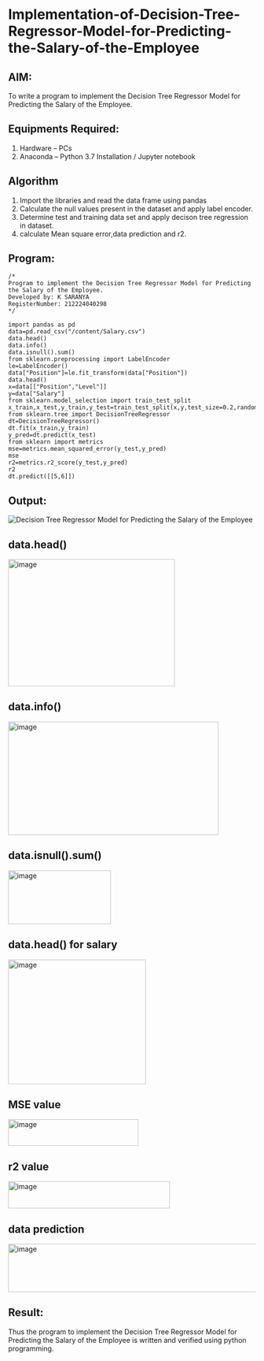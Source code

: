 # Implementation-of-Decision-Tree-Regressor-Model-for-Predicting-the-Salary-of-the-Employee

## AIM:
To write a program to implement the Decision Tree Regressor Model for Predicting the Salary of the Employee.

## Equipments Required:
1. Hardware – PCs
2. Anaconda – Python 3.7 Installation / Jupyter notebook

## Algorithm
1. Import the libraries and read the data frame using pandas
2. Calculate the null values present in the dataset and apply label encoder.
3. Determine test and training data set and apply decison tree regression in dataset.
4. calculate Mean square error,data prediction and r2.
 

## Program:
```
/*
Program to implement the Decision Tree Regressor Model for Predicting the Salary of the Employee.
Developed by: K SARANYA
RegisterNumber: 212224040298 
*/
```
```
import pandas as pd
data=pd.read_csv("/content/Salary.csv")
data.head()
data.info()
data.isnull().sum()
from sklearn.preprocessing import LabelEncoder
le=LabelEncoder()
data["Position"]=le.fit_transform(data["Position"])
data.head()
x=data[["Position","Level"]]
y=data["Salary"]
from sklearn.model_selection import train_test_split
x_train,x_test,y_train,y_test=train_test_split(x,y,test_size=0.2,random_state=2)
from sklearn.tree import DecisionTreeRegressor
dt=DecisionTreeRegressor()
dt.fit(x_train,y_train)
y_pred=dt.predict(x_test)
from sklearn import metrics
mse=metrics.mean_squared_error(y_test,y_pred)
mse
r2=metrics.r2_score(y_test,y_pred)
r2
dt.predict([[5,6]])
```
## Output:
![Decision Tree Regressor Model for Predicting the Salary of the Employee](sam.png)

## data.head()

<img width="339" height="258" alt="image" src="https://github.com/user-attachments/assets/54ca542a-5036-4eeb-b67f-5122d60fcb09" />

## data.info()

<img width="428" height="230" alt="image" src="https://github.com/user-attachments/assets/e7219064-9996-4620-8684-70c165783429" />

## data.isnull().sum()

<img width="209" height="109" alt="image" src="https://github.com/user-attachments/assets/80a7c035-8620-4883-be29-3a16d98b5edc" />

## data.head() for salary

<img width="280" height="253" alt="image" src="https://github.com/user-attachments/assets/2087f7f4-f0c5-4639-9b3b-e6061fef658d" />

## MSE value

<img width="265" height="54" alt="image" src="https://github.com/user-attachments/assets/7470cdab-50fc-4913-a0db-d34807f8922d" />

## r2 value

<img width="329" height="55" alt="image" src="https://github.com/user-attachments/assets/29fe28eb-ff68-4d64-97bf-6eb4e9fd23fb" />

## data prediction

<img width="1664" height="98" alt="image" src="https://github.com/user-attachments/assets/93d90af4-f67a-4144-9a54-70b9522f10db" />




## Result:
Thus the program to implement the Decision Tree Regressor Model for Predicting the Salary of the Employee is written and verified using python programming.
